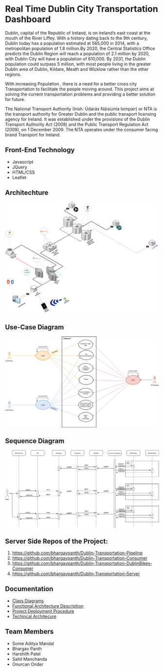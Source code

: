 # Real Time Dublin City Transportation Dashboard
Dublin, capital of the Republic of Ireland, is on Ireland’s east coast at the mouth of the River Liffey. With a history dating back to the 9th century, Dublin today has a population estimated at 565,000 in 2014, with a metropolitan population of 1.8 million.By 2020, the Central Statistics Office predicts the Dublin Region will reach a population of 2.1 million by 2020, with Dublin City will have a population of 610,000. By 2031, the Dublin population could surpass 5 million, with most people living in the greater Dublin area of Dublin, Kildare, Meath and Wicklow rather than the other regions.

With increasing Population , there is a need for a better cross city Transportation to facilitate the people moving around. This project aims at solving the current transportation problems and providing a better solution for future.

The National Transport Authority (Irish: Údarás Náisiúnta Iompair) or NTA is the transport authority for Greater Dublin and the public transport licensing agency for Ireland. It was established under the provisions of the Dublin Transport Authority Act (2008) and the Public Transport Regulation Act (2009), on 1 December 2009.
The NTA operates under the consumer facing brand Transport for Ireland.

## Front-End Technology
* Javascript
* JQuery
* HTML/CSS
* Leaflet

## Architechture 
![alt text](architecture.png)

## Use-Case Diagram
![alt text](use_case.png)

## Sequence Diagram
![alt text](sequence_diagram.png)

## Server Side Repos of the Project:
1. https://github.com/bhargavpanth/Dublin-Transportation-Pipeline
2. https://github.com/bhargavpanth/Dublin-Transportation-Consumer
3. https://github.com/bhargavpanth/Dublin-Transportation-DublinBikes-Consumer
4. https://github.com/bhargavpanth/Dublin-Transportation-Server

## Documentation

* [Class Diagrams](https://www.scribd.com/document/388413242/Real-Time-Dublin-City-Transportation-Dashboard-Class-Diagrams)
* [Functional Architecture Description](https://www.scribd.com/document/388413254/Real-Time-Dublin-City-Transportation-Dashboard-Functional-Architecture-Description)
* [Project Deployment Procedure](https://www.scribd.com/document/388413238/Real-Time-Dublin-City-Transportation-Dashboard-Project-Deployment-Procedure)
* [Techincal Architecure](https://www.scribd.com/document/388413248/Real-Time-Dublin-City-Transportation-Dashboard-Technical-Arch-Documentation)

## Team Members
* Some Aditya Mandal
* Bhargav Panth
* Harshith Patel
* Sahil Manchanda
* Onurcan Onder


